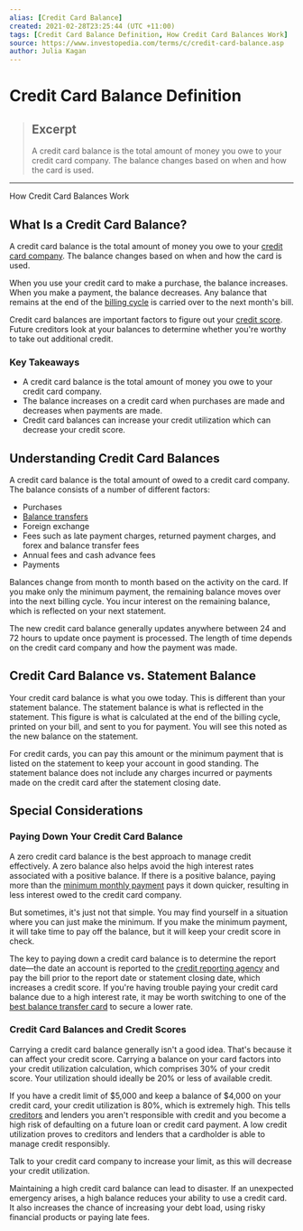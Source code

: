 ```yaml
---
alias: [Credit Card Balance]
created: 2021-02-28T23:25:44 (UTC +11:00)
tags: [Credit Card Balance Definition, How Credit Card Balances Work]
source: https://www.investopedia.com/terms/c/credit-card-balance.asp
author: Julia Kagan
---
```


# Credit Card Balance Definition

> ## Excerpt
> A credit card balance is the total amount of money you owe to your credit card company. The balance changes based on when and how the card is used.

---

How Credit Card Balances Work
## What Is a Credit Card Balance?

A credit card balance is the total amount of money you owe to your [credit card company](https://www.investopedia.com/articles/personal-finance/080916/how-credit-card-companies-make-money.asp). The balance changes based on when and how the card is used.

When you use your credit card to make a purchase, the balance increases. When you make a payment, the balance decreases. Any balance that remains at the end of the [billing cycle](https://www.investopedia.com/terms/b/billing-cycle.asp) is carried over to the next month's bill.

Credit card balances are important factors to figure out your [credit score](https://www.investopedia.com/financial-edge/1111/what-credit-score-should-you-have.aspx). Future creditors look at your balances to determine whether you're worthy to take out additional credit.

### Key Takeaways

-   A credit card balance is the total amount of money you owe to your credit card company. 
-   The balance increases on a credit card when purchases are made and decreases when payments are made.
-   Credit card balances can increase your credit utilization which can decrease your credit score.

## Understanding Credit Card Balances

A credit card balance is the total amount of owed to a credit card company. The balance consists of a number of different factors:

-   Purchases
-   [Balance transfers](https://www.investopedia.com/articles/personal-finance/111214/pros-and-cons-balance-transfers.asp)
-   Foreign exchange
-   Fees such as late payment charges, returned payment charges, and forex and balance transfer fees
-   Annual fees and cash advance fees
-   Payments

Balances change from month to month based on the activity on the card. If you make only the minimum payment, the remaining balance moves over into the next billing cycle. You incur interest on the remaining balance, which is reflected on your next statement.

The new credit card balance generally updates anywhere between 24 and 72 hours to update once payment is processed. The length of time depends on the credit card company and how the payment was made.

## Credit Card Balance vs. Statement Balance

Your credit card balance is what you owe today. This is different than your statement balance. The statement balance is what is reflected in the statement. This figure is what is calculated at the end of the billing cycle, printed on your bill, and sent to you for payment. You will see this noted as the new balance on the statement.

For credit cards, you can pay this amount or the minimum payment that is listed on the statement to keep your account in good standing. The statement balance does not include any charges incurred or payments made on the credit card after the statement closing date.

## Special Considerations

### Paying Down Your Credit Card Balance

A zero credit card balance is the best approach to manage credit effectively. A zero balance also helps avoid the high interest rates associated with a positive balance. If there is a positive balance, paying more than the [minimum monthly payment](https://www.investopedia.com/terms/m/minimum-monthly-payment.asp) pays it down quicker, resulting in less interest owed to the credit card company.

But sometimes, it's just not that simple. You may find yourself in a situation where you can just make the minimum. If you make the minimum payment, it will take time to pay off the balance, but it will keep your credit score in check.

The key to paying down a credit card balance is to determine the report date—the date an account is reported to the [credit reporting agency](https://www.investopedia.com/terms/c/credit-reporting-agency.asp) and pay the bill prior to the report date or statement closing date, which increases a credit score. If you're having trouble paying your credit card balance due to a high interest rate, it may be worth switching to one of the [best balance transfer card](https://www.investopedia.com/best-balance-transfer-credit-cards-4801444) to secure a lower rate.

### Credit Card Balances and Credit Scores

Carrying a credit card balance generally isn't a good idea. That's because it can affect your credit score. Carrying a balance on your card factors into your credit utilization calculation, which comprises 30% of your credit score. Your utilization should ideally be 20% or less of available credit.

If you have a credit limit of $5,000 and keep a balance of $4,000 on your credit card, your credit utilization is 80%, which is extremely high. This tells [creditors](https://www.investopedia.com/terms/c/creditor.asp) and lenders you aren't responsible with credit and you become a high risk of defaulting on a future loan or credit card payment. A low credit utilization proves to creditors and lenders that a cardholder is able to manage credit responsibly.

Talk to your credit card company to increase your limit, as this will decrease your credit utilization.

Maintaining a high credit card balance can lead to disaster. If an unexpected emergency arises, a high balance reduces your ability to use a credit card. It also increases the chance of increasing your debt load, using risky financial products or paying late fees.
